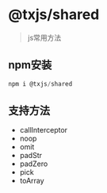 # @txjs/shared

> js常用方法

## npm安装

```javascript
npm i @txjs/shared
```

## 支持方法

- callInterceptor
- noop
- omit
- padStr
- padZero
- pick
- toArray